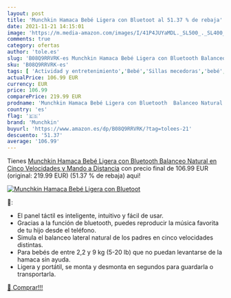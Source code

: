 ```yaml
---
layout: post
title: 'Munchkin Hamaca Bebé Ligera con Bluetoot al 51.37 % de rebaja'
date: 2021-11-21 14:15:01
image: 'https://m.media-amazon.com/images/I/41P4JUYaMDL._SL500_._SL400_.jpg'
comments: true
category: ofertas
author: 'tole.es'
slug: 'B08Q9RRVRK-es Munchkin Hamaca Bebé Ligera con Bluetooth Balanceo Natural...'
sku: 'B08Q9RRVRK-es'
tags: [ 'Actividad y entretenimiento','Bebé','Sillas mecedoras','bebé','munchkin', ]
actualPrice: 106.99 EUR
currency: EUR
price: 106.99
comparePrice: 219.99 EUR
prodname: 'Munchkin Hamaca Bebé Ligera con Bluetooth  Balanceo Natural en Cinco Velocidades y Mando a Distancia'
country: 'es'
flag: '🇪🇸'
brand: 'Munchkin'
buyurl: 'https://www.amazon.es/dp/B08Q9RRVRK/?tag=tolees-21'
descuento: '51.37'
average: '106.99'
---
```


Tienes [Munchkin Hamaca Bebé Ligera con Bluetooth  Balanceo Natural en Cinco Velocidades y Mando a Distancia](https://www.amazon.es/dp/B08Q9RRVRK/?tag=tolees-21) con precio final de  106.99 EUR (original: 219.99 EUR) (51.37 %  de rebaja) aqui!

[![Munchkin Hamaca Bebé Ligera con Bluetoot](https://m.media-amazon.com/images/I/41P4JUYaMDL._SL500_._SL400_.jpg)](https://www.amazon.es/dp/B08Q9RRVRK/?tag=tolees-21)

🔎:

- El panel táctil es inteligente, intuitivo y fácil de usar.
- Gracias a la función de bluetooth, puedes reproducir la música favorita de tu hijo desde el teléfono.
- Simula el balanceo lateral natural de los padres en cinco velocidades distintas.
- Para bebés de entre 2,2 y 9 kg (5-20 lb) que no puedan levantarse de la hamaca sin ayuda.
- Ligera y portátil, se monta y desmonta en segundos para guardarla o transportarla.

[🛒 Comprar!!!](https://www.amazon.es/dp/B08Q9RRVRK/?tag=tolees-21)

